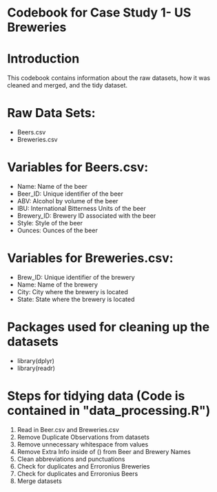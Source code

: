 # Codebook for Case Study 1- US Breweries

# Introduction
This codebook contains information about the raw datasets, how it was cleaned and merged, and the tidy dataset.

# Raw Data Sets:
* Beers.csv
* Breweries.csv
 
# Variables for Beers.csv:
* Name: Name of the beer
* Beer_ID: Unique identifier of the beer
* ABV: Alcohol by volume of the beer
* IBU: International Bitterness Units of the beer
* Brewery_ID: Brewery ID associated with the beer
* Style: Style of the beer
* Ounces: Ounces of the beer
 
# Variables for Breweries.csv:
* Brew_ID: Unique identifier of the brewery
* Name: Name of the brewery
* City: City where the brewery is located
* State: State where the brewery is located
 
# Packages used for cleaning up the datasets
* library(dplyr)
* library(readr)

# Steps for tidying data (Code is contained in "data_processing.R")
1. Read in Beer.csv and Breweries.csv  
2. Remove Duplicate Observations from datasets  
3. Remove unnecessary whitespace from values 
4. Remove Extra Info inside of () from Beer and Brewery Names 
5. Clean abbreviations and punctuations
6. Check for duplicates and Erroronius Breweries
7. Check for duplicates and Erroronius Beers
8. Merge datasets 
